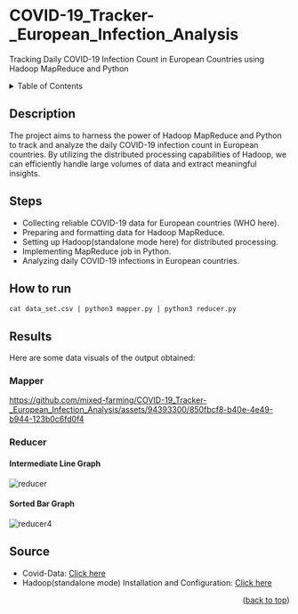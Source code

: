 <a name="readme-top"></a>
# COVID-19_Tracker-_European_Infection_Analysis
Tracking Daily COVID-19 Infection Count in European Countries using Hadoop MapReduce and Python
<!-- TABLE OF CONTENTS -->
<details>
  <summary>Table of Contents</summary>
  <ol>
    <li>
      <a href="#description">Description</a>
    </li>
    <li>
      <a href="#steps">Steps</a>
    </li>
    <li>
      <a href="#how-to-run">How to run</a>
    </li>
    <li>
      <a href="#results">Results</a>
      <ul>
        <li>
          <a href="#mapper">Mapper</a>
        </li>
        <li>
          <a href="#reducer">Reducer</a>
          <ul>
            <li><a href="#intermediate-line-graph">Intermediate Line Graph</a></li>
            <li><a href="#sorted-bar-graph">Sorted Bar Graph</a></li>
          </ul>
        </li>
      </ul>
     </li>
    <li><a href="#source">Source</a></li>
  </ol>
</details>

<!-- DESCRIPTION -->
## Description
The project aims to harness the power of Hadoop MapReduce and Python to track and analyze the daily COVID-19 infection count in European countries. By utilizing the distributed processing capabilities of Hadoop, we can efficiently handle large volumes of data and extract meaningful insights.

<!-- STEPS -->
## Steps
- Collecting reliable COVID-19 data for European countries (WHO here).
- Preparing and formatting data for Hadoop MapReduce.
- Setting up Hadoop(standalone mode here) for distributed processing.
- Implementing MapReduce job in Python.
- Analyzing daily COVID-19 infections in European countries.

<!-- HOW TO RUN -->
## How to run
```
cat data_set.csv | python3 mapper.py | python3 reducer.py
```

<!-- RESULTS -->
## Results
Here are some data visuals of the output obtained:
<!-- MAPPER -->
### Mapper
https://github.com/mixed-farming/COVID-19_Tracker-_European_Infection_Analysis/assets/94393300/850fbcf8-b40e-4e49-b944-123b0c6fd0f4
<!-- REDUCER -->
### Reducer
<!-- INTERMEDIATE LINE GRAPH -->
#### Intermediate Line Graph
![reducer](https://github.com/mixed-farming/COVID-19_Tracker-_European_Infection_Analysis/assets/94393300/aa9f4ffe-389c-4083-bb0c-4d9cb545d466)
<!-- SORTED BAR GRAPH -->
#### Sorted Bar Graph
![reducer4](https://github.com/mixed-farming/COVID-19_Tracker-_European_Infection_Analysis/assets/94393300/62dbe8f2-ca16-462b-8ba5-8d39d949524c)

<!-- SOURCE -->
## Source
- Covid-Data: [Click here](https://github.com/owid/covid-19-data/tree/master/public/data/cases_deaths)
- Hadoop(standalone mode) Installation and Configuration: [Click here](https://mindmajix.com/installation-and-configuration-in-hadoop#standalone)

<p align="right">(<a href="#readme-top">back to top</a>)</p>
